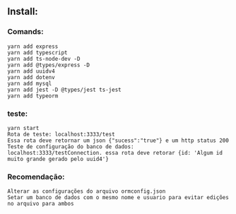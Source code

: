 ## Install:

### Comands:
    yarn add express
    yarn add typescript
    yarn add ts-node-dev -D
    yarn add @types/express -D
    yarn add uuidv4
    yarn add dotenv
    yarn add mysql
    yarn add jest -D @types/jest ts-jest
    yarn add typeorm

### teste:
    yarn start
    Rota de teste: localhost:3333/test
    Essa rota deve retornar um json {"sucess":"true"} e um http status 200
    Teste de configuração do banco de dados: localhost:3333/testConnection. essa rota deve retorar {id: 'Algum id muito grande gerado pelo uuid4'}

### Recomendação:
    Alterar as configurações do arquivo ormconfig.json
    Setar um banco de dados com o mesmo nome e usuario para evitar edições no arquivo para ambos
